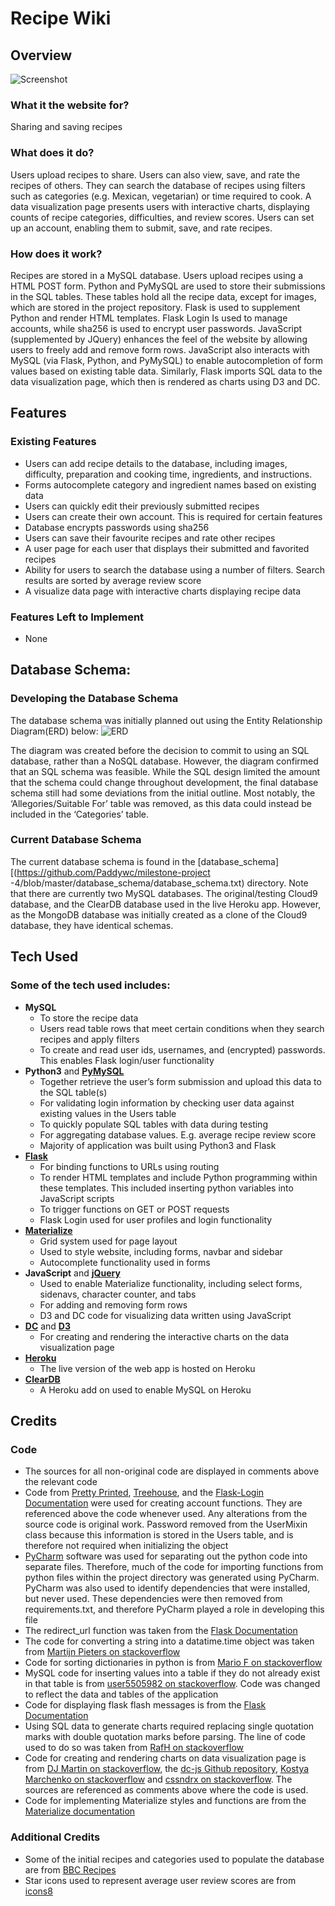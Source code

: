# Recipe Wiki

## Overview
![Screenshot]( https://i.snag.gy/F9CdIt.jpg)

### What it the website for? 
Sharing and saving recipes 

### What does it do?
Users upload recipes to share. Users can also view, save, and rate the recipes of others.  They can search the database of recipes using filters such as categories (e.g. Mexican, vegetarian)  or time required to cook. A data visualization page presents users with interactive charts, displaying counts of recipe categories, difficulties, and review scores. Users can set up an account, enabling them to submit, save, and rate recipes. 

### How does it work? 
Recipes are stored in a MySQL database. Users upload recipes using a HTML POST form. Python and PyMySQL are used to store their submissions in the SQL tables.  These tables hold all the recipe data, except for images, which are stored in the project repository. Flask is used to supplement Python and render HTML templates. Flask Login Is used to manage accounts, while sha256 is used to encrypt user passwords.  JavaScript (supplemented by JQuery) enhances the feel of the website by allowing users to freely add and remove form rows.  JavaScript also interacts with MySQL (via Flask, Python, and PyMySQL) to enable autocompletion of form values based on existing table data. Similarly, Flask imports SQL data to the data visualization page, which then is rendered as charts using D3 and DC.

## Features
### Existing Features
-	Users can add recipe details to the database, including images, difficulty, preparation and cooking time, ingredients, and instructions.
-	Forms autocomplete category and ingredient names based on existing data
-	Users can quickly edit their previously submitted recipes
-	Users can create their own account. This is required for certain features 
-	Database encrypts passwords using sha256
-	Users can save their favourite recipes and rate other recipes 
-	A user page for each user that displays their submitted and favorited recipes
-	Ability for users to search the database using a number of filters. Search results are sorted by average review score
-	A visualize data page with interactive charts displaying recipe data

### Features Left to Implement
-	None

## Database Schema:
### Developing the Database Schema
The database schema was initially planned out using the Entity Relationship Diagram(ERD) below:
![ERD]( https://i.snag.gy/xephD3.jpg)

The diagram was created before the decision to commit to using an SQL database, rather than a NoSQL database. However, the diagram confirmed that an SQL schema was feasible.  While the SQL design limited the amount that the schema could change throughout development, the final database schema still had some deviations from the initial outline. Most notably, the ‘Allegories/Suitable For’ table was removed, as this data could instead be included in the ‘Categories’ table. 

### Current Database Schema
The current database schema is found in the [database_schema][(https://github.com/Paddywc/milestone-project -4/blob/master/database_schema/database_schema.txt) directory. 
Note that there are currently two MySQL databases. The original/testing Cloud9 database, and the ClearDB database used in the live Heroku app. However, as the MongoDB database was initially created as a clone of the Cloud9 database, they have identical schemas. 

## Tech Used
### Some of the tech used includes:
-	**MySQL**  
    *	To store the recipe data
    *	Users read table rows that meet certain conditions when they search recipes and apply filters 
    *	To create and read user ids, usernames, and (encrypted) passwords. This enables Flask login/user functionality
-	**Python3** and  [**PyMySQL**](https://pymysql.readthedocs.io/en/latest/)
    *	Together retrieve the user’s form submission and upload this data to the SQL table(s)
    *	For validating login information by checking user data against existing values in the Users table
    *	To quickly populate SQL tables with data during testing
    *	For aggregating database values. E.g. average recipe review score
    *	Majority of application was built using Python3 and Flask
-	[**Flask**](http://flask.pocoo.org/)
    *	For binding functions to URLs using routing 
    *	To render HTML templates and include Python programming within these templates. This included inserting python variables into JavaScript scripts 
    *	To trigger functions on GET or POST requests
    *	Flask Login used for user profiles and login functionality 
- [**Materialize**](https://materializecss.com/)
    *	Grid system used for page layout
    *	Used to style website, including forms, navbar and sidebar
    *	Autocomplete functionality used in forms 
-	**JavaScript** and  [**jQuery**](https://jquery.com/)
    *	Used to enable Materialize functionality, including select forms, sidenavs, character counter, and tabs 
    *	For adding and removing form rows
    *	D3 and DC code for visualizing data written using JavaScript
-	[**DC**](https://dc-js.github.io/dc.js/) and  [**D3**](https://d3js.org/)
    *	For creating and rendering the interactive charts on the data visualization page 
- [**Heroku**](https://paddywc-recipe-wiki.herokuapp.com/)
    *	The live version of the web app is hosted on Heroku
- [**ClearDB**](https://elements.heroku.com/addons/cleardb)
    *	A Heroku add on used to enable MySQL on Heroku

## Credits
### Code
- The sources for all non-original code are displayed in comments above the relevant code
- Code from [Pretty Printed]( https://www.youtube.com/watch?v=2dEM-s3mRLE#%20for%20uploading%20images), [Treehouse]( https://teamtreehouse.com/community/how-usermixin-and-class-inheritance-work), and the [Flask-Login Documentation]( https://flask-login.readthedocs.io/en/latest/#how-it-works) were used  for creating account functions.  They are referenced above the code whenever used.  Any alterations from the source code is original work. Password removed from the UserMixin class because this information is stored in the Users table, and is therefore not required when initializing the object
- [PyCharm]( https://www.jetbrains.com/pycharm/download/) software was used for separating out the python code into separate files. Therefore, much of the code for importing functions from python files within the project directory was generated using PyCharm. PyCharm was also used to identify dependencies that were installed, but never used. These dependencies were then removed from requirements.txt, and therefore PyCharm played a role in developing this file
- The redirect_url function was taken from the [Flask Documentation](http://flask.pocoo.org/docs/1.0/reqcontext/)
- The code for converting a string into a datatime.time object was taken from [Martijn Pieters on stackoverflow](https://stackoverflow.com/questions/14295673/convert-string-into-datetime-time-object)
- Code for sorting dictionaries in python is from [Mario F on stackoverflow]( https://stackoverflow.com/questions/72899/how-do-i-sort-a-list-of-dictionaries-by-values-of-the-dictionary-in-python)
- MySQL code for inserting values into a table if they do not already exist in that table is from [user5505982 on stackoverflow]( https://stackoverflow.com/questions/3164505/mysql-insert-record-if-not-exists-in-table). Code was changed to reflect the data and tables of the application
- Code for displaying flask flash messages is from the [Flask Documentation](http://flask.pocoo.org/docs/1.0/patterns/flashing/)
- Using SQL data to generate charts required replacing single quotation marks with double quotation marks before parsing. The line of code used to do so was taken from [RafH  on stackoverflow](https://stackoverflow.com/questions/16450250/javascript-replace-single-quote-with-double-quote)
- Code for creating  and rendering charts on data visualization page is from [DJ Martin on stackoverflow]( https://stackoverflow.com/questions/21114336/how-to-add-axis-labels-for-row-chart-using-dc-js-or-d3-js), the [dc-js Github repository](https://github.com/dc-js/dc.js/blob/master/web/examples/row.html), [Kostya Marchenko on stackoverflow](https://stackoverflow.com/questions/17524627/is-there-a-way-to-tell-crossfilter-to-treat-elements-of-array-as-separate-record?noredirect=1&lq=1) and [cssndrx  on stackoverflow](https://stackoverflow.com/questions/13576906/d3-tick-marks-on-integers-only). The sources are referenced as comments above where the code is used. 
- Code for implementing Materialize styles and functions are from the [Materialize documentation]( https://materializecss.com/)

### Additional Credits
- Some of the initial recipes and categories used to populate the database are from [BBC Recipes]( https://www.bbcgoodfood.com/recipes)
- Star icons used to represent average user review scores are from [icons8]( https://icons8.com/icon/new-icons/all)
